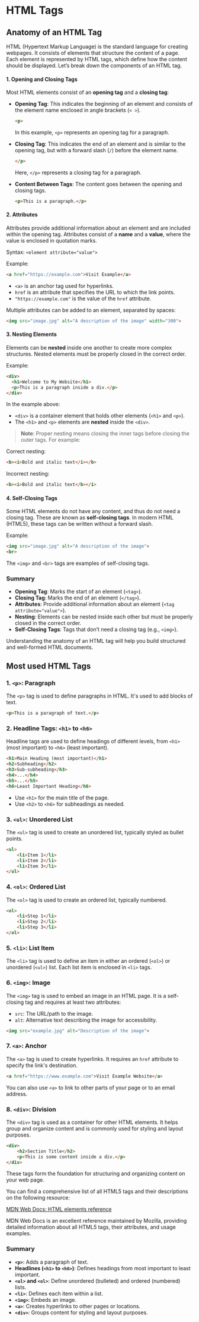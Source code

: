 # HTML Tags

## Anatomy of an HTML Tag

HTML (Hypertext Markup Language) is the standard language for creating webpages. It consists of elements that structure the content of a page. Each element is represented by HTML tags, which define how the content should be displayed. Let’s break down the components of an HTML tag.

#### 1. Opening and Closing Tags

Most HTML elements consist of an **opening tag** and a **closing tag**:

- **Opening Tag**: This indicates the beginning of an element and consists of the element name enclosed in angle brackets (`< >`).
  
  ```html
  <p>
  ```

  In this example, `<p>` represents an opening tag for a paragraph.

- **Closing Tag**: This indicates the end of an element and is similar to the opening tag, but with a forward slash (`/`) before the element name.

  ```html
  </p>
  ```

  Here, `</p>` represents a closing tag for a paragraph.

- **Content Between Tags**: The content goes between the opening and closing tags.

  ```html
  <p>This is a paragraph.</p>
  ```

#### 2. Attributes

Attributes provide additional information about an element and are included within the opening tag. Attributes consist of a **name** and a **value**, where the value is enclosed in quotation marks.

Syntax: `<element attribute="value">`

Example:
```html
<a href="https://example.com">Visit Example</a>
```

- `<a>` is an anchor tag used for hyperlinks.
- `href` is an attribute that specifies the URL to which the link points.
- `"https://example.com"` is the value of the `href` attribute.

Multiple attributes can be added to an element, separated by spaces:

```html
<img src="image.jpg" alt="A description of the image" width="300">
```

#### 3. Nesting Elements

Elements can be **nested** inside one another to create more complex structures. Nested elements must be properly closed in the correct order.

Example:

```html
<div>
  <h1>Welcome to My Website</h1>
  <p>This is a paragraph inside a div.</p>
</div>
```

In the example above:

- `<div>` is a container element that holds other elements (`<h1>` and `<p>`).
- The `<h1>` and `<p>` elements are **nested** inside the `<div>`.

> **Note**: Proper nesting means closing the inner tags before closing the outer tags. For example:

Correct nesting:
```html
<b><i>Bold and italic text</i></b>
```

Incorrect nesting:
```html
<b><i>Bold and italic text</b></i>
```

#### 4. Self-Closing Tags

Some HTML elements do not have any content, and thus do not need a closing tag. These are known as **self-closing tags**. In modern HTML (HTML5), these tags can be written without a forward slash.

Example:

```html
<img src="image.jpg" alt="A description of the image">
<br>
```

The `<img>` and `<br>` tags are examples of self-closing tags.

### Summary

- **Opening Tag**: Marks the start of an element (`<tag>`).
- **Closing Tag**: Marks the end of an element (`</tag>`).
- **Attributes**: Provide additional information about an element (`<tag attribute="value">`).
- **Nesting**: Elements can be nested inside each other but must be properly closed in the correct order.
- **Self-Closing Tags**: Tags that don’t need a closing tag (e.g., `<img>`).

Understanding the anatomy of an HTML tag will help you build structured and well-formed HTML documents.

## Most used HTML Tags

### 1. `<p>`: Paragraph
The `<p>` tag is used to define paragraphs in HTML. It's used to add blocks of text.

```html
<p>This is a paragraph of text.</p>
```

### 2. Headline Tags: `<h1>` to `<h6>`
Headline tags are used to define headings of different levels, from `<h1>` (most important) to `<h6>` (least important). 

```html
<h1>Main Heading (most important)</h1>
<h2>Subheading</h2>
<h3>Sub-subheading</h3>
<h4>...</h4>
<h5>...</h5>
<h6>Least Important Heading</h6>
```

- Use `<h1>` for the main title of the page.
- Use `<h2>` to `<h6>` for subheadings as needed.

### 3. `<ul>`: Unordered List
The `<ul>` tag is used to create an unordered list, typically styled as bullet points.

```html
<ul>
    <li>Item 1</li>
    <li>Item 2</li>
    <li>Item 3</li>
</ul>
```

### 4. `<ol>`: Ordered List
The `<ol>` tag is used to create an ordered list, typically numbered.

```html
<ol>
    <li>Step 1</li>
    <li>Step 2</li>
    <li>Step 3</li>
</ol>
```

### 5. `<li>`: List Item
The `<li>` tag is used to define an item in either an ordered (`<ol>`) or unordered (`<ul>`) list. Each list item is enclosed in `<li>` tags.

### 6. `<img>`: Image
The `<img>` tag is used to embed an image in an HTML page. It is a self-closing tag and requires at least two attributes:
- `src`: The URL/path to the image.
- `alt`: Alternative text describing the image for accessibility.

```html
<img src="example.jpg" alt="Description of the image">
```

### 7. `<a>`: Anchor
The `<a>` tag is used to create hyperlinks. It requires an `href` attribute to specify the link's destination.

```html
<a href="https://www.example.com">Visit Example Website</a>
```

You can also use `<a>` to link to other parts of your page or to an email address.

### 8. `<div>`: Division
The `<div>` tag is used as a container for other HTML elements. It helps group and organize content and is commonly used for styling and layout purposes.

```html
<div>
    <h2>Section Title</h2>
    <p>This is some content inside a div.</p>
</div>
```

These tags form the foundation for structuring and organizing content on your web page.

You can find a comprehensive list of all HTML5 tags and their descriptions on the following resource:

[MDN Web Docs: HTML elements reference](https://developer.mozilla.org/en-US/docs/Web/HTML/Element)

MDN Web Docs is an excellent reference maintained by Mozilla, providing detailed information about all HTML5 tags, their attributes, and usage examples.

### Summary

* **`<p>`**: Adds a paragraph of text.
* **Headlines (`<h1>` to `<h6>`)**: Defines headings from most important to least important.
* **`<ul>` and `<ol>`**: Define unordered (bulleted) and ordered (numbered) lists.
* **`<li>`**: Defines each item within a list.
* **`<img>`**: Embeds an image.
* **`<a>`**: Creates hyperlinks to other pages or locations.
* **`<div>`**: Groups content for styling and layout purposes.

